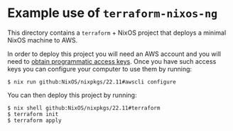 # Example use of `terraform-nixos-ng`

This directory contains a `terraform` + NixOS project that deploys a minimal
NixOS machine to AWS.

In order to deploy this project you will need an AWS account and you will need
to
[obtain programmatic access keys](https://docs.aws.amazon.com/general/latest/gr/aws-sec-cred-types.html).
Once you have such access keys you can configure your computer to use them by
running:

```ShellSession
$ nix run github:NixOS/nixpkgs/22.11#awscli configure
```

You can then deploy this project by running:

```ShellSession
$ nix shell github:NixOS/nixpkgs/22.11#terraform
$ terraform init
$ terraform apply
```
